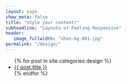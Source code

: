 ```yaml
---
layout: page
show_meta: false
title: "Style your content!"
subheadline: "Layouts of Feeling Responsive"
header:
   image_fullwidth: "shen-bg-001.jpg"
permalink: "/design/"
---
```

<ul>
    {% for post in site.categories.design %}
    <li><a href="{{ site.url }}{{ post.url }}">{{ post.title }}</a></li>
    {% endfor %}
</ul>